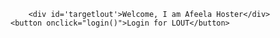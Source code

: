 <html lang="en">
  <head>
    <meta charset="utf-8" />
    <meta name="viewport" content="width=device-width, initial-scale=1" />
  </head>
  <body>
  
        <div id='targetlout'>Welcome, I am Afeela Hoster</div>
	<button onclick="login()">Login for LOUT</button>
<script type='text/javascript'>
    window.addEventListener("onEmbeddedMessagingReady", () => {
      console.log("Received the onEmbeddedMessagingReady event.");
      // Send your identity token to Salesforce.
      embeddedservice_bootstrap.userVerificationAPI.setIdentityToken({
        identityTokenType: "JWT",
        identityToken: "yJraWQiOiJtb2JpbGVVc2VyVmVyaWZpY2F0aW9uIiwiYWxnIjoiUlMyNTYifQ.eyJpc3MiOiJNb2JpbGVVc2VyU2V0dXBWZXJpZmljYXRpb25Jc3N1ZXIiLCJzdWIiOiJhNzNmZWNkMS02ZjkzLTRkM2MtYThhNS05NjAzNDIxMmFjOTMiLCJleHAiOjE3NjE4MjY3NzIsImlhdCI6MTc2MTgyMzE3Mn0.yGGjkT6pJJpArccBM-4oo5voEbWHT8t5MYAJPVvXMsJgqhrxDFjs7uYwi219wrtS9tODOU2ncxmITLGegbU6yfZO3EdStNSo4vJuZY2IW6k4HOjLTtPciEITbw1Y9iWnP2Eei1W-uyJ8EU73ggCv2OIl6pMNYTdbXDHxE_W9ZDyFagrAnVs_pWu5R79tfYuIJka-QeHkTZtnOvS-874YCvGl7WjKn5Ie6vRddaZbsOz-fJtahUXIsAf5-BaJPH0Wq0udtcMknBmWUHJcYnSaW4ya-CvR3lUd6u6iR7K4fbIz1IML0lPFQNS0ORJz2U8M4xTCyrdDhgVrLSkPt9Zmww"
      });
   	  embeddedservice_bootstrap.prechatAPI.setHiddenPrechatFields( {
         "CS_AfeelaId" : "a73fecd1-6f93-4d3c-a8a5-96034212ac93"
      });
    });


     window.addEventListener("onEmbeddedMessagingIdentityTokenExpired", () => {
      console.log("Received the onEmbeddedMessagingIdentityTokenExpired event.");
    });

	function initEmbeddedMessaging() {
		try {
			embeddedservice_bootstrap.settings.language = 'en_US'; // For example, enter 'en' or 'en-US'
			embeddedservice_bootstrap.init(
				'00DQL000003Reaj',
				'MobileApp',
				'https://sonyhondamobility01--dev1.sandbox.my.site.com/ESWMobileApp1759489999007',
				{
					scrt2URL: 'https://sonyhondamobility01--dev1.sandbox.my.salesforce-scrt.com'
				}
			);
		} catch (err) {
			console.error('Error loading Embedded Messaging: ', err);
		}
	};
</script>
<script type='text/javascript' src='https://sonyhondamobility01--dev1.sandbox.my.site.com/ESWMobileApp1759489999007/assets/js/bootstrap.min.js%27' onload='initEmbeddedMessaging()'></script>
 </body>
</html>
